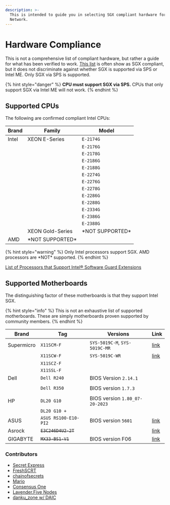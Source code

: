```yaml
---
description: >-
  This is intended to guide you in selecting SGX compliant hardware for Secret
  Network.
---
```


# Hardware Compliance

This is not a comprehensive list of compliant hardware, but rather a guide for what has been verified to work. [This list](https://github.com/ayeks/SGX-hardware) is often show as SGX compliant, but it does not discriminate against whether SGX is supported via SPS or Intel ME. Only SGX via SPS is supported.

{% hint style="danger" %}
**CPU must support SGX via SPS.** CPUs that only support SGX via Intel ME will not work.
{% endhint %}

## Supported CPUs <a href="#cpus" id="cpus"></a>

The following are confirmed compliant Intel CPUs:

| Brand | Family            | Model             |
| ----- | ----------------- | ----------------- |
| Intel | XEON E-Series     | `E-2174G`         |
|       |                   | `E-2176G`         |
|       |                   | `E-2178G`         |
|       |                   | `E-2186G`         |
|       |                   | `E-2188G`         |
|       |                   | `E-2274G`         |
|       |                   | `E-2276G`         |
|       |                   | `E-2278G`         |
|       |                   | `E-2286G`         |
|       |                   | `E-2288G`         |
|       |                   | `E-2334G`         |
|       |                   | `E-2386G`         |
|       |                   | `E-2388G`         |
|       | XEON Gold-Series  | \*NOT SUPPORTED\* |
| AMD   | \*NOT SUPPORTED\* |                   |

{% hint style="warning" %}
Only Intel processors support SGX. AMD processors are \*NOT\* supported.
{% endhint %}

[List of Processors that Support Intel® Software Guard Extensions](https://www.intel.com/content/www/us/en/support/articles/000028173/processors.html)

## Supported Motherboards

The distinguishing factor of these motherboards is that they support Intel SGX.

{% hint style="info" %}
This is not an exhaustive list of supported motherboards. These are simply motherboards proven supported by community members.
{% endhint %}

<table><thead><tr><th>Brand</th><th width="177">Tag</th><th width="265">Versions</th><th>Link</th></tr></thead><tbody><tr><td>Supermicro</td><td><code>X11SCM-F</code></td><td><code>SYS-5019C-M</code>, <code>SYS-5019C-MR</code></td><td><a href="https://www.supermicro.com/products/motherboard/X11/X11SCM-F.cfm">link</a></td></tr><tr><td></td><td><code>X11SCW-F</code></td><td><code>SYS-5019C-WR</code></td><td><a href="https://www.supermicro.com/products/motherboard/X11/X11SCW-F.cfm">link</a></td></tr><tr><td></td><td><code>X11SCZ-F</code></td><td></td><td></td></tr><tr><td></td><td><code>X11SSL-F</code></td><td></td><td></td></tr><tr><td>Dell</td><td><code>Dell R240</code></td><td>BIOS Version <code>2.14.1</code></td><td></td></tr><tr><td></td><td></td><td></td><td></td></tr><tr><td></td><td><code>Dell R350</code></td><td>BIOS version <code>1.7.3</code></td><td></td></tr><tr><td></td><td></td><td></td><td></td></tr><tr><td>HP</td><td><code>DL20 G10</code></td><td>BIOS version <code>1.80_07-20-2023</code></td><td></td></tr><tr><td></td><td><code>DL20 G10 +</code></td><td></td><td></td></tr><tr><td>ASUS</td><td><code>ASUS RS100-E10-PI2</code></td><td>BIOS version <code>5601</code></td><td><a href="https://servers.asus.com/products/Servers/Rack-Servers/RS100-E10-PI2">link</a></td></tr><tr><td>Asrock</td><td><del><code>E3C246D4U2-2T</code></del></td><td></td><td><a href="https://www.asrockrack.com/general/productdetail.asp?Model=E3C246D4U2-2T#Specifications">link</a></td></tr><tr><td>GIGABYTE</td><td><del><code>MX33-BS1-V1</code></del></td><td>BIOS version F06</td><td><a href="https://www.gigabyte.com/Enterprise/Server-Motherboard/MX33-BS0-rev-1x">link</a></td></tr></tbody></table>

### **Contributors**

* [Secret Express](https://www.mintscan.io/secret/validators/secretvaloper1hjd20hjvkx06y8p42xl0uzr3gr3ue3nkvd79jj)
* [FreshSCRT](https://secretnodes.com/secret/chains/secret-4/validators/6AFCF9EB1AC264954C784274A6ABF012D50EB0B6)
* [chainofsecrets](https://secretnodes.com/secret/chains/secret-4/validators/1B68882AB7CD6BC4CDDD742FC8F3D1FDE31C1A82)
* [Mario](https://secretnodes.com/secret/chains/secret-4/validators/2DD098C8ECAF04DFE31BBC59799C786AC09BF53F)
* [Consensus One](https://secretnodes.com/secret/chains/secret-4/validators/secretvaloper1sa8av4qw3xerr58kwvnm8wvd87zgp36mv6cnyg)
* [Lavender.Five Nodes](https://www.mintscan.io/secret/validators/secretvaloper1t5wtcuwjkdct9qkw2h6m48zu2hectpd6ulmekk)
* [danku\_zone w/ DAIC](https://www.mintscan.io/secret/validators/secretvaloper1gkk02na77t83dvmf9vd7lajptejaqkyug62h56)
